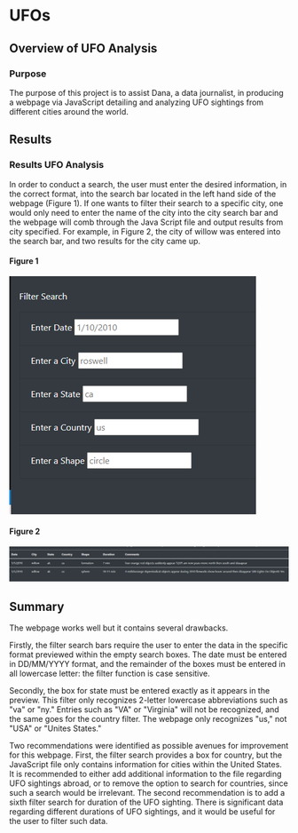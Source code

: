 # UFOs

## Overview of UFO Analysis

### Purpose

The purpose of this project is to assist Dana, a data journalist, in producing a webpage via JavaScript detailing and analyzing UFO sightings from different cities around the world. 


## Results 

### Results UFO Analysis
In order to conduct a search, the user must enter the desired information, in the correct format, into the search bar located in the left hand side of the webpage (Figure 1). If one wants to filter their search to a specific city, one would only need to enter the name of the city into the city search bar and the webpage will comb through the Java Script file and output results from city specified. For example, in Figure 2, the city of willow was entered into the search bar, and two results for the city came up.  


#### Figure 1
![](static/images/Search_bar.png)    

#### Figure 2
![](static/images/city_search.png)  
 


## Summary
The webpage works well but it contains several drawbacks.

Firstly, the filter search bars require the user to enter the data in the specific format previewed within the empty search boxes. The date must be entered in DD/MM/YYYY format, and the remainder of the boxes must be entered in all lowercase letter: the filter function is case sensitive.  

Secondly, the box for state must be entered exactly as it appears in the preview. This filter only recognizes 2-letter lowercase abbreviations such as "va" or "ny." Entries such as "VA" or "Virginia" will not be recognized, and the same goes for the country filter. The webpage only recognizes "us," not "USA" or "Unites States."  

Two recommendations were identified as possible avenues for improvement for this webpage. First, the filter search provides a box for country, but the JavaScript file only contains information for cities within the United States. It is recommended to either add additional information to the file regarding UFO sightings abroad, or to remove the option to search for countries, since such a search would be irrelevant. The second recommendation is to add a sixth filter search for duration of the UFO sighting. There is significant data regarding different durations of UFO sightings, and it would be useful for the user to filter such data. 


